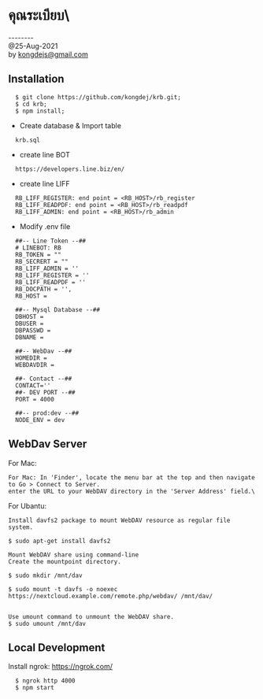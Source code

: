 # คุณระเบียบ\
--------\
@25-Aug-2021\
by kongdejs@gmail.com

## Installation
```
  $ git clone https://github.com/kongdej/krb.git;
  $ cd krb;
  $ npm install;
```

- Create database & Import table
```
  krb.sql
```
- create line BOT
```
  https://developers.line.biz/en/
```
- create line LIFF
```
  RB_LIFF_REGISTER: end point = <RB_HOST>/rb_register
  RB_LIFF_READPDF: end point = <RB_HOST>/rb_readpdf
  RB_LIFF_ADMIN: end point = <RB_HOST>/rb_admin
```

- Modify .env file
```
  ##-- Line Token --##
  # LINEBOT: RB
  RB_TOKEN = ""
  RB_SECRERT = ""
  RB_LIFF_ADMIN = ''
  RB_LIFF_REGISTER = ''
  RB_LIFF_READPDF = ''
  RB_DOCPATH = '',
  RB_HOST =

  ##-- Mysql Database --##
  DBHOST =
  DBUSER =
  DBPASSWD =
  DBNAME =

  ##-- WebDav --##
  HOMEDIR =
  WEBDAVDIR =

  ##- Contact --##
  CONTACT=''
  ##- DEV PORT --##
  PORT = 4000

  ##-- prod:dev --##
  NODE_ENV = dev

```

## WebDav Server
For Mac:
```
For Mac: In 'Finder', locate the menu bar at the top and then navigate to Go > Connect to Server.
enter the URL to your WebDAV directory in the 'Server Address' field.\
```

For Ubantu:
```
Install davfs2 package to mount WebDAV resource as regular file system.

$ sudo apt-get install davfs2

Mount WebDAV share using command-line
Create the mountpoint directory.

$ sudo mkdir /mnt/dav

$ sudo mount -t davfs -o noexec https://nextcloud.example.com/remote.php/webdav/ /mnt/dav/


Use umount command to unmount the WebDAV share.
$ sudo umount /mnt/dav
```

## Local Development
Install ngrok: https://ngrok.com/

```
  $ ngrok http 4000
  $ npm start
```
